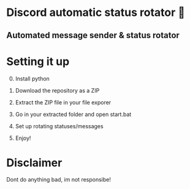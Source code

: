 # Discord automatic status rotator 🤖   
 
## Automated message sender & status rotator   
 
# Setting it up

0. Install python
1. Download the repository as a ZIP  
2. Extract the ZIP file in your file exporer 
3. Go in your extracted folder and open start.bat  
4. Set up rotating statuses/messages   
   
5. Enjoy! 

# Disclaimer
  
Dont do anything bad, im not responsibe!